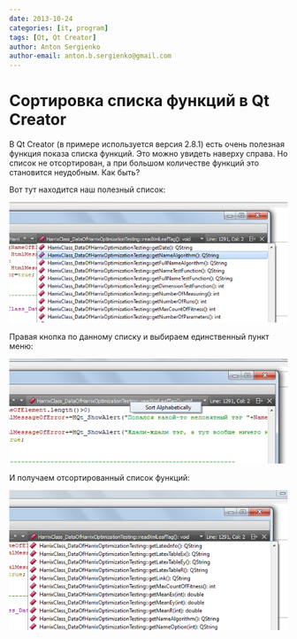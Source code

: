 ```yaml
---
date: 2013-10-24
categories: [it, program]
tags: [Qt, Qt Creator]
author: Anton Sergienko
author-email: anton.b.sergienko@gmail.com
---
```


# Сортировка списка функций в Qt Creator

В Qt Creator (в примере используется версия 2.8.1) есть очень полезная функция показа списка функций. Это можно увидеть наверху справа. Но список не отсортирован, а при большом количестве функций это становится неудобным. Как быть?

Вот тут находится наш полезный список:

![Список функций](img/sort_01.png)

Правая кнопка по данному списку и выбираем единственный пункт меню:

![Клик правой кнопкой по списку](img/sort_02.png)

И получаем отсортированный список функций:

![Отсортированный список функций](img/sort_03.png)
